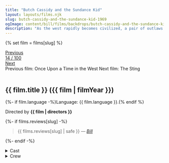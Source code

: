 ```yaml
---
title: "Butch Cassidy and the Sundance Kid"
layout: layouts/films.njk
slug: butch-cassidy-and-the-sundance-kid-1969
ogImage: content/bill/films/backdrops/butch-cassidy-and-the-sundance-kid-1969.jpg
description: "As the west rapidly becomes civilized, a pair of outlaws in 1890s Wyoming find themselves pursued by a posse and decide to flee to South America in hopes of evading the law."
---
```


{% set film = films[slug] %}

<nav class="films">
  <div class="prev">
    <a href="../once-upon-a-time-in-the-west-1968"><i class="fa-solid fa-chevron-left fa-xs"></i> Previous</a>
  </div>
  <div>
    <a class="simple" href="../">14 / 100</a>
  </div>
  <div class="next">
    <a href="../the-sting-1973">Next <i class="fa-solid fa-chevron-right fa-xs"></i></a>
  </div>
  <div class="hint">
    <span class="prev-hint">
      <span class="sr-only">Previous film:</span>
      Once Upon a Time in the West
    </span>
    <span class="next-hint">
      <span class="sr-only">Next film:</span>
      The Sting
    </span>
  </div>
</nav>

<article class="film slug-butch-cassidy-and-the-sundance-kid-1969">
  <div class="backdrop-and-poster">
    <img class="poster" src="../films/posters/{{ slug }}.jpg" alt="">
    <img class="backdrop" src="../films/backdrops/{{ slug }}.jpg" alt="">
  </div>

  <h1>{{ film.title }} ({{ film | filmYear }})</h1>

  <p>
    {%- if film.language -%}Language: {{ film.language }}.{% endif %}
    
  </p>

  <p class="director">
    Directed by <strong>{{ film | directors }}</strong>
  </p>

  {%- if films.reviews[slug] -%}
    <blockquote> 
      {{ films.reviews[slug] | safe }} <em>—&nbsp;<a href="/bill">Bill</a></em>
    </blockquote> 
  {%- endif -%}

  <details>
    <summary>
      Cast
    </summary>
    <ul>
      {%- for cast in film.credits.cast -%}
        <li>
          {{ cast.name }} as <em>{{ cast.character }}</em>
        </li>
      {%- endfor -%}
    </ul>
  </details>

  <details>
    <summary>
      Crew
    </summary>
    <ul>
      {%- for crew in film.credits.crew -%}
        <li>
          {{ crew.name }} &mdash; <em>{{ crew.job }}</em>
        </li>
      {%- endfor -%}
    </ul>
  </details>

</article>
